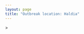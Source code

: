 ```yaml
---
layout: page
title: "Outbreak location: Haldia"
---
```

<div id="mapid">
<script src="https://buda-magenta.github.io/hazard_map/load_map.js"></script>
><script>
var marker_outbreak = L.marker([22.028124, 88.063265],{"autoPan": true}).addTo(map); marker_outbreak.bindTooltip("Haldia").openTooltip();

var circle_1 = L.circle([22.541418, 88.357691], {"pane": "markerPane", "color": "red", "fill": true, "fillOpacity": 0.2, "fillRule": "evenodd", "lineCap": "round", "lineJoin": "round", "opacity": 1.0, "radius": 368989, "stroke": true, "weight": 2}).addTo(map);
circle_1.bindTooltip("Kolkata<br>rank: 1<br>hazard index: 0.092247")

var circle_2 = L.circle([23.687130, 86.974659], {"pane": "markerPane", "color": "red", "fill": true, "fillOpacity": 0.2, "fillRule": "evenodd", "lineCap": "round", "lineJoin": "round", "opacity": 1.0, "radius": 216062, "stroke": true, "weight": 2}).addTo(map);
circle_2.bindTooltip("Asansol<br>rank: 2<br>hazard index: 0.054016")

var circle_3 = L.circle([25.133173, 86.525040], {"pane": "markerPane", "color": "red", "fill": true, "fillOpacity": 0.2, "fillRule": "evenodd", "lineCap": "round", "lineJoin": "round", "opacity": 1.0, "radius": 80686, "stroke": true, "weight": 2}).addTo(map);
circle_3.bindTooltip("Kharagpur<br>rank: 3<br>hazard index: 0.020172")

var circle_4 = L.circle([25.572433, 83.609605], {"pane": "markerPane", "color": "red", "fill": true, "fillOpacity": 0.2, "fillRule": "evenodd", "lineCap": "round", "lineJoin": "round", "opacity": 1.0, "radius": 64734, "stroke": true, "weight": 2}).addTo(map);
circle_4.bindTooltip("Medinipur<br>rank: 4<br>hazard index: 0.016184")

var circle_5 = L.circle([23.131954, 87.207397], {"pane": "markerPane", "color": "red", "fill": true, "fillOpacity": 0.2, "fillRule": "evenodd", "lineCap": "round", "lineJoin": "round", "opacity": 1.0, "radius": 60742, "stroke": true, "weight": 2}).addTo(map);
circle_5.bindTooltip("Bankura<br>rank: 5<br>hazard index: 0.015186")

var circle_6 = L.circle([23.535048, 87.338043], {"pane": "markerPane", "color": "red", "fill": true, "fillOpacity": 0.2, "fillRule": "evenodd", "lineCap": "round", "lineJoin": "round", "opacity": 1.0, "radius": 46625, "stroke": true, "weight": 2}).addTo(map);
circle_6.bindTooltip("Durgapur<br>rank: 6<br>hazard index: 0.011656")

var circle_7 = L.circle([22.508621, 88.253218], {"pane": "markerPane", "color": "red", "fill": true, "fillOpacity": 0.2, "fillRule": "evenodd", "lineCap": "round", "lineJoin": "round", "opacity": 1.0, "radius": 36961, "stroke": true, "weight": 2}).addTo(map);
circle_7.bindTooltip("Maheshtala<br>rank: 7<br>hazard index: 0.009240")

var circle_8 = L.circle([21.063329, 86.505373], {"pane": "markerPane", "color": "red", "fill": true, "fillOpacity": 0.2, "fillRule": "evenodd", "lineCap": "round", "lineJoin": "round", "opacity": 1.0, "radius": 36080, "stroke": true, "weight": 2}).addTo(map);
circle_8.bindTooltip("Bhadrak<br>rank: 8<br>hazard index: 0.009020")

var circle_9 = L.circle([21.500000, 86.750000], {"pane": "markerPane", "color": "red", "fill": true, "fillOpacity": 0.2, "fillRule": "evenodd", "lineCap": "round", "lineJoin": "round", "opacity": 1.0, "radius": 33994, "stroke": true, "weight": 2}).addTo(map);
circle_9.bindTooltip("Baleshwar<br>rank: 9<br>hazard index: 0.008499")

var circle_10 = L.circle([22.695034, 88.377060], {"pane": "markerPane", "color": "red", "fill": true, "fillOpacity": 0.2, "fillRule": "evenodd", "lineCap": "round", "lineJoin": "round", "opacity": 1.0, "radius": 31541, "stroke": true, "weight": 2}).addTo(map);
circle_10.bindTooltip("Panihati<br>rank: 10<br>hazard index: 0.007885")

var circle_11 = L.circle([28.651718, 77.221939], {"pane": "markerPane", "color": "red", "fill": true, "fillOpacity": 0.2, "fillRule": "evenodd", "lineCap": "round", "lineJoin": "round", "opacity": 1.0, "radius": 31337, "stroke": true, "weight": 2}).addTo(map);
circle_11.bindTooltip("Delhi<br>rank: 11<br>hazard index: 0.007834")

var circle_12 = L.circle([22.670728, 88.376342], {"pane": "markerPane", "color": "red", "fill": true, "fillOpacity": 0.2, "fillRule": "evenodd", "lineCap": "round", "lineJoin": "round", "opacity": 1.0, "radius": 27680, "stroke": true, "weight": 2}).addTo(map);
circle_12.bindTooltip("Kamarhati<br>rank: 12<br>hazard index: 0.006920")

var circle_13 = L.circle([23.250000, 87.750000], {"pane": "markerPane", "color": "red", "fill": true, "fillOpacity": 0.2, "fillRule": "evenodd", "lineCap": "round", "lineJoin": "round", "opacity": 1.0, "radius": 25876, "stroke": true, "weight": 2}).addTo(map);
circle_13.bindTooltip("Barddhaman<br>rank: 13<br>hazard index: 0.006469")

var circle_14 = L.circle([22.646958, 88.343612], {"pane": "markerPane", "color": "red", "fill": true, "fillOpacity": 0.2, "fillRule": "evenodd", "lineCap": "round", "lineJoin": "round", "opacity": 1.0, "radius": 24012, "stroke": true, "weight": 2}).addTo(map);
circle_14.bindTooltip("Bally<br>rank: 14<br>hazard index: 0.006003")

var circle_15 = L.circle([22.717624, 88.488953], {"pane": "markerPane", "color": "red", "fill": true, "fillOpacity": 0.2, "fillRule": "evenodd", "lineCap": "round", "lineJoin": "round", "opacity": 1.0, "radius": 23310, "stroke": true, "weight": 2}).addTo(map);
circle_15.bindTooltip("Barasat<br>rank: 15<br>hazard index: 0.005828")

var circle_16 = L.circle([13.083694, 80.270186], {"pane": "markerPane", "color": "red", "fill": true, "fillOpacity": 0.2, "fillRule": "evenodd", "lineCap": "round", "lineJoin": "round", "opacity": 1.0, "radius": 21466, "stroke": true, "weight": 2}).addTo(map);
circle_16.bindTooltip("Chennai<br>rank: 16<br>hazard index: 0.005367")

var circle_17 = L.circle([22.707369, 88.374437], {"pane": "markerPane", "color": "red", "fill": true, "fillOpacity": 0.2, "fillRule": "evenodd", "lineCap": "round", "lineJoin": "round", "opacity": 1.0, "radius": 20434, "stroke": true, "weight": 2}).addTo(map);
circle_17.bindTooltip("Baranagar<br>rank: 17<br>hazard index: 0.005109")

var circle_18 = L.circle([22.472223, 88.093845], {"pane": "markerPane", "color": "red", "fill": true, "fillOpacity": 0.2, "fillRule": "evenodd", "lineCap": "round", "lineJoin": "round", "opacity": 1.0, "radius": 18271, "stroke": true, "weight": 2}).addTo(map);
circle_18.bindTooltip("Uluberia<br>rank: 18<br>hazard index: 0.004568")

var circle_19 = L.circle([22.890183, 88.426939], {"pane": "markerPane", "color": "red", "fill": true, "fillOpacity": 0.2, "fillRule": "evenodd", "lineCap": "round", "lineJoin": "round", "opacity": 1.0, "radius": 18237, "stroke": true, "weight": 2}).addTo(map);
circle_19.bindTooltip("Naihati<br>rank: 19<br>hazard index: 0.004559")

var circle_20 = L.circle([22.591260, 88.390964], {"pane": "markerPane", "color": "red", "fill": true, "fillOpacity": 0.2, "fillRule": "evenodd", "lineCap": "round", "lineJoin": "round", "opacity": 1.0, "radius": 17955, "stroke": true, "weight": 2}).addTo(map);
circle_20.bindTooltip("Bidhan Nagar<br>rank: 20<br>hazard index: 0.004489")

var circle_21 = L.circle([22.694792, 88.453018], {"pane": "markerPane", "color": "red", "fill": true, "fillOpacity": 0.2, "fillRule": "evenodd", "lineCap": "round", "lineJoin": "round", "opacity": 1.0, "radius": 16285, "stroke": true, "weight": 2}).addTo(map);
circle_21.bindTooltip("Madhyamgram<br>rank: 21<br>hazard index: 0.004071")

var circle_22 = L.circle([22.754995, 88.341667], {"pane": "markerPane", "color": "red", "fill": true, "fillOpacity": 0.2, "fillRule": "evenodd", "lineCap": "round", "lineJoin": "round", "opacity": 1.0, "radius": 14678, "stroke": true, "weight": 2}).addTo(map);
circle_22.bindTooltip("Serampore<br>rank: 22<br>hazard index: 0.003670")

var circle_23 = L.circle([22.901200, 88.389900], {"pane": "markerPane", "color": "red", "fill": true, "fillOpacity": 0.2, "fillRule": "evenodd", "lineCap": "round", "lineJoin": "round", "opacity": 1.0, "radius": 14343, "stroke": true, "weight": 2}).addTo(map);
circle_23.bindTooltip("Hugli-Chinsurah<br>rank: 23<br>hazard index: 0.003586")

var circle_24 = L.circle([22.667046, 88.341146], {"pane": "markerPane", "color": "red", "fill": true, "fillOpacity": 0.2, "fillRule": "evenodd", "lineCap": "round", "lineJoin": "round", "opacity": 1.0, "radius": 12975, "stroke": true, "weight": 2}).addTo(map);
circle_24.bindTooltip("Uttarpara<br>rank: 24<br>hazard index: 0.003244")

var circle_25 = L.circle([22.840800, 88.653500], {"pane": "markerPane", "color": "red", "fill": true, "fillOpacity": 0.2, "fillRule": "evenodd", "lineCap": "round", "lineJoin": "round", "opacity": 1.0, "radius": 12455, "stroke": true, "weight": 2}).addTo(map);
circle_25.bindTooltip("Habra<br>rank: 25<br>hazard index: 0.003114")

var circle_26 = L.circle([23.405848, 88.495893], {"pane": "markerPane", "color": "red", "fill": true, "fillOpacity": 0.2, "fillRule": "evenodd", "lineCap": "round", "lineJoin": "round", "opacity": 1.0, "radius": 12022, "stroke": true, "weight": 2}).addTo(map);
circle_26.bindTooltip("Krishnanagar<br>rank: 26<br>hazard index: 0.003006")

var circle_27 = L.circle([23.259346, 88.437212], {"pane": "markerPane", "color": "red", "fill": true, "fillOpacity": 0.2, "fillRule": "evenodd", "lineCap": "round", "lineJoin": "round", "opacity": 1.0, "radius": 11988, "stroke": true, "weight": 2}).addTo(map);
circle_27.bindTooltip("Santipur<br>rank: 27<br>hazard index: 0.002997")

var circle_28 = L.circle([23.332200, 86.361600], {"pane": "markerPane", "color": "red", "fill": true, "fillOpacity": 0.2, "fillRule": "evenodd", "lineCap": "round", "lineJoin": "round", "opacity": 1.0, "radius": 11202, "stroke": true, "weight": 2}).addTo(map);
circle_28.bindTooltip("Purulia<br>rank: 28<br>hazard index: 0.002801")

var circle_29 = L.circle([22.661196, 88.866022], {"pane": "markerPane", "color": "red", "fill": true, "fillOpacity": 0.2, "fillRule": "evenodd", "lineCap": "round", "lineJoin": "round", "opacity": 1.0, "radius": 11116, "stroke": true, "weight": 2}).addTo(map);
circle_29.bindTooltip("Basirhat<br>rank: 29<br>hazard index: 0.002779")

var circle_30 = L.circle([22.870214, 88.419608], {"pane": "markerPane", "color": "red", "fill": true, "fillOpacity": 0.2, "fillRule": "evenodd", "lineCap": "round", "lineJoin": "round", "opacity": 1.0, "radius": 10821, "stroke": true, "weight": 2}).addTo(map);
circle_30.bindTooltip("Barrackpur<br>rank: 30<br>hazard index: 0.002705")

var circle_31 = L.circle([22.920982, 88.437022], {"pane": "markerPane", "color": "red", "fill": true, "fillOpacity": 0.2, "fillRule": "evenodd", "lineCap": "round", "lineJoin": "round", "opacity": 1.0, "radius": 10188, "stroke": true, "weight": 2}).addTo(map);
circle_31.bindTooltip("Halisahar<br>rank: 31<br>hazard index: 0.002547")

var circle_32 = L.circle([22.726141, 88.343487], {"pane": "markerPane", "color": "red", "fill": true, "fillOpacity": 0.2, "fillRule": "evenodd", "lineCap": "round", "lineJoin": "round", "opacity": 1.0, "radius": 9898, "stroke": true, "weight": 2}).addTo(map);
circle_32.bindTooltip("Rishra<br>rank: 32<br>hazard index: 0.002475")

var circle_33 = L.circle([23.388901, 88.372439], {"pane": "markerPane", "color": "red", "fill": true, "fillOpacity": 0.2, "fillRule": "evenodd", "lineCap": "round", "lineJoin": "round", "opacity": 1.0, "radius": 9881, "stroke": true, "weight": 2}).addTo(map);
circle_33.bindTooltip("Nabadwip<br>rank: 33<br>hazard index: 0.002470")

var circle_34 = L.circle([22.949011, 88.435910], {"pane": "markerPane", "color": "red", "fill": true, "fillOpacity": 0.2, "fillRule": "evenodd", "lineCap": "round", "lineJoin": "round", "opacity": 1.0, "radius": 9802, "stroke": true, "weight": 2}).addTo(map);
circle_34.bindTooltip("Kanchrapara<br>rank: 34<br>hazard index: 0.002451")

var circle_35 = L.circle([22.794910, 88.331772], {"pane": "markerPane", "color": "red", "fill": true, "fillOpacity": 0.2, "fillRule": "evenodd", "lineCap": "round", "lineJoin": "round", "opacity": 1.0, "radius": 9631, "stroke": true, "weight": 2}).addTo(map);
circle_35.bindTooltip("Baidyabati<br>rank: 35<br>hazard index: 0.002408")

var circle_36 = L.circle([22.741920, 88.379201], {"pane": "markerPane", "color": "red", "fill": true, "fillOpacity": 0.2, "fillRule": "evenodd", "lineCap": "round", "lineJoin": "round", "opacity": 1.0, "radius": 9417, "stroke": true, "weight": 2}).addTo(map);
circle_36.bindTooltip("Titagarh<br>rank: 36<br>hazard index: 0.002354")

var circle_37 = L.circle([23.056882, 88.781851], {"pane": "markerPane", "color": "red", "fill": true, "fillOpacity": 0.2, "fillRule": "evenodd", "lineCap": "round", "lineJoin": "round", "opacity": 1.0, "radius": 9122, "stroke": true, "weight": 2}).addTo(map);
circle_37.bindTooltip("Bongaon<br>rank: 37<br>hazard index: 0.002281")

var circle_38 = L.circle([21.934900, 86.732400], {"pane": "markerPane", "color": "red", "fill": true, "fillOpacity": 0.2, "fillRule": "evenodd", "lineCap": "round", "lineJoin": "round", "opacity": 1.0, "radius": 8864, "stroke": true, "weight": 2}).addTo(map);
circle_38.bindTooltip("Baripada<br>rank: 38<br>hazard index: 0.002216")

var circle_39 = L.circle([22.715699, 88.381582], {"pane": "markerPane", "color": "red", "fill": true, "fillOpacity": 0.2, "fillRule": "evenodd", "lineCap": "round", "lineJoin": "round", "opacity": 1.0, "radius": 8831, "stroke": true, "weight": 2}).addTo(map);
circle_39.bindTooltip("Khardaha<br>rank: 39<br>hazard index: 0.002208")

var circle_40 = L.circle([22.965365, 88.403973], {"pane": "markerPane", "color": "red", "fill": true, "fillOpacity": 0.2, "fillRule": "evenodd", "lineCap": "round", "lineJoin": "round", "opacity": 1.0, "radius": 8324, "stroke": true, "weight": 2}).addTo(map);
circle_40.bindTooltip("Bansberia<br>rank: 40<br>hazard index: 0.002081")

var circle_41 = L.circle([22.974972, 88.434591], {"pane": "markerPane", "color": "red", "fill": true, "fillOpacity": 0.2, "fillRule": "evenodd", "lineCap": "round", "lineJoin": "round", "opacity": 1.0, "radius": 8067, "stroke": true, "weight": 2}).addTo(map);
circle_41.bindTooltip("Kalyani<br>rank: 41<br>hazard index: 0.002017")

var circle_42 = L.circle([17.723128, 83.301284], {"pane": "markerPane", "color": "red", "fill": true, "fillOpacity": 0.2, "fillRule": "evenodd", "lineCap": "round", "lineJoin": "round", "opacity": 1.0, "radius": 7934, "stroke": true, "weight": 2}).addTo(map);
circle_42.bindTooltip("Visakhapatnam<br>rank: 42<br>hazard index: 0.001984")

var circle_43 = L.circle([26.460914, 80.321759], {"pane": "markerPane", "color": "red", "fill": true, "fillOpacity": 0.2, "fillRule": "evenodd", "lineCap": "round", "lineJoin": "round", "opacity": 1.0, "radius": 7174, "stroke": true, "weight": 2}).addTo(map);
circle_43.bindTooltip("Kanpur<br>rank: 43<br>hazard index: 0.001794")

var circle_44 = L.circle([26.716413, 88.430992], {"pane": "markerPane", "color": "red", "fill": true, "fillOpacity": 0.2, "fillRule": "evenodd", "lineCap": "round", "lineJoin": "round", "opacity": 1.0, "radius": 5351, "stroke": true, "weight": 2}).addTo(map);
circle_44.bindTooltip("Siliguri<br>rank: 44<br>hazard index: 0.001338")

var circle_45 = L.circle([23.795281, 86.430964], {"pane": "markerPane", "color": "red", "fill": true, "fillOpacity": 0.2, "fillRule": "evenodd", "lineCap": "round", "lineJoin": "round", "opacity": 1.0, "radius": 5181, "stroke": true, "weight": 2}).addTo(map);
circle_45.bindTooltip("Dhanbad<br>rank: 45<br>hazard index: 0.001295")

var circle_46 = L.circle([16.508759, 80.618510], {"pane": "markerPane", "color": "red", "fill": true, "fillOpacity": 0.2, "fillRule": "evenodd", "lineCap": "round", "lineJoin": "round", "opacity": 1.0, "radius": 4806, "stroke": true, "weight": 2}).addTo(map);
circle_46.bindTooltip("Vijayawada<br>rank: 46<br>hazard index: 0.001202")

var circle_47 = L.circle([25.680654, 88.124646], {"pane": "markerPane", "color": "red", "fill": true, "fillOpacity": 0.2, "fillRule": "evenodd", "lineCap": "round", "lineJoin": "round", "opacity": 1.0, "radius": 4470, "stroke": true, "weight": 2}).addTo(map);
circle_47.bindTooltip("Raiganj<br>rank: 47<br>hazard index: 0.001118")

var circle_48 = L.circle([19.075990, 72.877393], {"pane": "markerPane", "color": "red", "fill": true, "fillOpacity": 0.2, "fillRule": "evenodd", "lineCap": "round", "lineJoin": "round", "opacity": 1.0, "radius": 4036, "stroke": true, "weight": 2}).addTo(map);
circle_48.bindTooltip("Mumbai<br>rank: 48<br>hazard index: 0.001009")

var circle_49 = L.circle([24.476642, 86.606732], {"pane": "markerPane", "color": "red", "fill": true, "fillOpacity": 0.2, "fillRule": "evenodd", "lineCap": "round", "lineJoin": "round", "opacity": 1.0, "radius": 3936, "stroke": true, "weight": 2}).addTo(map);
circle_49.bindTooltip("Deoghar<br>rank: 49<br>hazard index: 0.000984")

var circle_50 = L.circle([20.266777, 85.843559], {"pane": "markerPane", "color": "red", "fill": true, "fillOpacity": 0.2, "fillRule": "evenodd", "lineCap": "round", "lineJoin": "round", "opacity": 1.0, "radius": 3841, "stroke": true, "weight": 2}).addTo(map);
circle_50.bindTooltip("Bhubaneswar<br>rank: 50<br>hazard index: 0.000960")

var circle_51 = L.circle([24.965712, 88.127778], {"pane": "markerPane", "color": "red", "fill": true, "fillOpacity": 0.2, "fillRule": "evenodd", "lineCap": "round", "lineJoin": "round", "opacity": 1.0, "radius": 3472, "stroke": true, "weight": 2}).addTo(map);
circle_51.bindTooltip("English Bazar<br>rank: 51<br>hazard index: 0.000868")

var circle_52 = L.circle([23.699128, 85.991069], {"pane": "markerPane", "color": "red", "fill": true, "fillOpacity": 0.2, "fillRule": "evenodd", "lineCap": "round", "lineJoin": "round", "opacity": 1.0, "radius": 3364, "stroke": true, "weight": 2}).addTo(map);
circle_52.bindTooltip("Bokaro<br>rank: 52<br>hazard index: 0.000841")

var circle_53 = L.circle([26.083143, 86.032571], {"pane": "markerPane", "color": "red", "fill": true, "fillOpacity": 0.2, "fillRule": "evenodd", "lineCap": "round", "lineJoin": "round", "opacity": 1.0, "radius": 3200, "stroke": true, "weight": 2}).addTo(map);
circle_53.bindTooltip("Darbhanga<br>rank: 53<br>hazard index: 0.000800")

var circle_54 = L.circle([25.438130, 81.833800], {"pane": "markerPane", "color": "red", "fill": true, "fillOpacity": 0.2, "fillRule": "evenodd", "lineCap": "round", "lineJoin": "round", "opacity": 1.0, "radius": 2896, "stroke": true, "weight": 2}).addTo(map);
circle_54.bindTooltip("Allahabad<br>rank: 54<br>hazard index: 0.000724")

var circle_55 = L.circle([20.468600, 85.879200], {"pane": "markerPane", "color": "red", "fill": true, "fillOpacity": 0.2, "fillRule": "evenodd", "lineCap": "round", "lineJoin": "round", "opacity": 1.0, "radius": 2778, "stroke": true, "weight": 2}).addTo(map);
circle_55.bindTooltip("Cuttack<br>rank: 55<br>hazard index: 0.000695")

var circle_56 = L.circle([22.801519, 86.202958], {"pane": "markerPane", "color": "red", "fill": true, "fillOpacity": 0.2, "fillRule": "evenodd", "lineCap": "round", "lineJoin": "round", "opacity": 1.0, "radius": 2645, "stroke": true, "weight": 2}).addTo(map);
circle_56.bindTooltip("Jamshedpur<br>rank: 56<br>hazard index: 0.000661")

var circle_57 = L.circle([12.979120, 77.591300], {"pane": "markerPane", "color": "red", "fill": true, "fillOpacity": 0.2, "fillRule": "evenodd", "lineCap": "round", "lineJoin": "round", "opacity": 1.0, "radius": 2617, "stroke": true, "weight": 2}).addTo(map);
circle_57.bindTooltip("Bangalore<br>rank: 57<br>hazard index: 0.000654")

var circle_58 = L.circle([26.180598, 91.753943], {"pane": "markerPane", "color": "red", "fill": true, "fillOpacity": 0.2, "fillRule": "evenodd", "lineCap": "round", "lineJoin": "round", "opacity": 1.0, "radius": 2590, "stroke": true, "weight": 2}).addTo(map);
circle_58.bindTooltip("Guwahati<br>rank: 58<br>hazard index: 0.000648")

var circle_59 = L.circle([24.379576, 88.585573], {"pane": "markerPane", "color": "red", "fill": true, "fillOpacity": 0.2, "fillRule": "evenodd", "lineCap": "round", "lineJoin": "round", "opacity": 1.0, "radius": 2360, "stroke": true, "weight": 2}).addTo(map);
circle_59.bindTooltip("Baharampur<br>rank: 59<br>hazard index: 0.000590")

var circle_60 = L.circle([25.609324, 85.123525], {"pane": "markerPane", "color": "red", "fill": true, "fillOpacity": 0.2, "fillRule": "evenodd", "lineCap": "round", "lineJoin": "round", "opacity": 1.0, "radius": 2213, "stroke": true, "weight": 2}).addTo(map);
circle_60.bindTooltip("Patna<br>rank: 60<br>hazard index: 0.000553")

var circle_61 = L.circle([23.370035, 85.325013], {"pane": "markerPane", "color": "red", "fill": true, "fillOpacity": 0.2, "fillRule": "evenodd", "lineCap": "round", "lineJoin": "round", "opacity": 1.0, "radius": 2092, "stroke": true, "weight": 2}).addTo(map);
circle_61.bindTooltip("Ranchi<br>rank: 61<br>hazard index: 0.000523")

var circle_62 = L.circle([21.735348, 81.944459], {"pane": "markerPane", "color": "red", "fill": true, "fillOpacity": 0.2, "fillRule": "evenodd", "lineCap": "round", "lineJoin": "round", "opacity": 1.0, "radius": 2022, "stroke": true, "weight": 2}).addTo(map);
circle_62.bindTooltip("Bhatpara<br>rank: 62<br>hazard index: 0.000506")

var circle_63 = L.circle([26.148658, 85.340013], {"pane": "markerPane", "color": "red", "fill": true, "fillOpacity": 0.2, "fillRule": "evenodd", "lineCap": "round", "lineJoin": "round", "opacity": 1.0, "radius": 2010, "stroke": true, "weight": 2}).addTo(map);
circle_63.bindTooltip("Muzaffarpur<br>rank: 63<br>hazard index: 0.000503")

var circle_64 = L.circle([17.388786, 78.461065], {"pane": "markerPane", "color": "red", "fill": true, "fillOpacity": 0.2, "fillRule": "evenodd", "lineCap": "round", "lineJoin": "round", "opacity": 1.0, "radius": 1830, "stroke": true, "weight": 2}).addTo(map);
circle_64.bindTooltip("Hyderabad<br>rank: 64<br>hazard index: 0.000458")

var circle_65 = L.circle([17.005045, 81.780473], {"pane": "markerPane", "color": "red", "fill": true, "fillOpacity": 0.2, "fillRule": "evenodd", "lineCap": "round", "lineJoin": "round", "opacity": 1.0, "radius": 1577, "stroke": true, "weight": 2}).addTo(map);
circle_65.bindTooltip("Rajahmundry<br>rank: 65<br>hazard index: 0.000394")

var circle_66 = L.circle([23.730215, 86.839671], {"pane": "markerPane", "color": "red", "fill": true, "fillOpacity": 0.2, "fillRule": "evenodd", "lineCap": "round", "lineJoin": "round", "opacity": 1.0, "radius": 1488, "stroke": true, "weight": 2}).addTo(map);
circle_66.bindTooltip("Kulti<br>rank: 66<br>hazard index: 0.000372")

var circle_67 = L.circle([26.838100, 80.934600], {"pane": "markerPane", "color": "red", "fill": true, "fillOpacity": 0.2, "fillRule": "evenodd", "lineCap": "round", "lineJoin": "round", "opacity": 1.0, "radius": 1393, "stroke": true, "weight": 2}).addTo(map);
circle_67.bindTooltip("Lucknow<br>rank: 67<br>hazard index: 0.000348")

var circle_68 = L.circle([24.796436, 85.007956], {"pane": "markerPane", "color": "red", "fill": true, "fillOpacity": 0.2, "fillRule": "evenodd", "lineCap": "round", "lineJoin": "round", "opacity": 1.0, "radius": 1201, "stroke": true, "weight": 2}).addTo(map);
circle_68.bindTooltip("Gaya<br>rank: 68<br>hazard index: 0.000300")

var circle_69 = L.circle([23.831238, 91.282382], {"pane": "markerPane", "color": "red", "fill": true, "fillOpacity": 0.2, "fillRule": "evenodd", "lineCap": "round", "lineJoin": "round", "opacity": 1.0, "radius": 1061, "stroke": true, "weight": 2}).addTo(map);
circle_69.bindTooltip("Agartala<br>rank: 69<br>hazard index: 0.000265")

var circle_70 = L.circle([18.112082, 83.405220], {"pane": "markerPane", "color": "red", "fill": true, "fillOpacity": 0.2, "fillRule": "evenodd", "lineCap": "round", "lineJoin": "round", "opacity": 1.0, "radius": 1043, "stroke": true, "weight": 2}).addTo(map);
circle_70.bindTooltip("Vizianagaram<br>rank: 70<br>hazard index: 0.000261")

var circle_71 = L.circle([25.286698, 87.132254], {"pane": "markerPane", "color": "red", "fill": true, "fillOpacity": 0.2, "fillRule": "evenodd", "lineCap": "round", "lineJoin": "round", "opacity": 1.0, "radius": 1022, "stroke": true, "weight": 2}).addTo(map);
circle_71.bindTooltip("Bhagalpur<br>rank: 71<br>hazard index: 0.000256")

var circle_72 = L.circle([15.507554, 80.060800], {"pane": "markerPane", "color": "red", "fill": true, "fillOpacity": 0.2, "fillRule": "evenodd", "lineCap": "round", "lineJoin": "round", "opacity": 1.0, "radius": 930, "stroke": true, "weight": 2}).addTo(map);
circle_72.bindTooltip("Ongole<br>rank: 72<br>hazard index: 0.000233")

var circle_73 = L.circle([26.698885, 88.320030], {"pane": "markerPane", "color": "red", "fill": true, "fillOpacity": 0.2, "fillRule": "evenodd", "lineCap": "round", "lineJoin": "round", "opacity": 1.0, "radius": 852, "stroke": true, "weight": 2}).addTo(map);
circle_73.bindTooltip("Bagdogra<br>rank: 73<br>hazard index: 0.000213")

var circle_74 = L.circle([21.149813, 79.082056], {"pane": "markerPane", "color": "red", "fill": true, "fillOpacity": 0.2, "fillRule": "evenodd", "lineCap": "round", "lineJoin": "round", "opacity": 1.0, "radius": 849, "stroke": true, "weight": 2}).addTo(map);
circle_74.bindTooltip("Nagpur<br>rank: 74<br>hazard index: 0.000212")

var circle_75 = L.circle([23.021624, 72.579707], {"pane": "markerPane", "color": "red", "fill": true, "fillOpacity": 0.2, "fillRule": "evenodd", "lineCap": "round", "lineJoin": "round", "opacity": 1.0, "radius": 829, "stroke": true, "weight": 2}).addTo(map);
circle_75.bindTooltip("Ahmedabad<br>rank: 75<br>hazard index: 0.000207")

var circle_76 = L.circle([26.505476, 93.977739], {"pane": "markerPane", "color": "red", "fill": true, "fillOpacity": 0.2, "fillRule": "evenodd", "lineCap": "round", "lineJoin": "round", "opacity": 1.0, "radius": 793, "stroke": true, "weight": 2}).addTo(map);
circle_76.bindTooltip("Chandan Nagar<br>rank: 76<br>hazard index: 0.000198")

var circle_77 = L.circle([18.521428, 73.854454], {"pane": "markerPane", "color": "red", "fill": true, "fillOpacity": 0.2, "fillRule": "evenodd", "lineCap": "round", "lineJoin": "round", "opacity": 1.0, "radius": 744, "stroke": true, "weight": 2}).addTo(map);
circle_77.bindTooltip("Pune<br>rank: 77<br>hazard index: 0.000186")

var circle_78 = L.circle([25.335649, 83.007629], {"pane": "markerPane", "color": "red", "fill": true, "fillOpacity": 0.2, "fillRule": "evenodd", "lineCap": "round", "lineJoin": "round", "opacity": 1.0, "radius": 705, "stroke": true, "weight": 2}).addTo(map);
circle_78.bindTooltip("Varanasi<br>rank: 78<br>hazard index: 0.000176")

var circle_79 = L.circle([26.915458, 75.818982], {"pane": "markerPane", "color": "red", "fill": true, "fillOpacity": 0.2, "fillRule": "evenodd", "lineCap": "round", "lineJoin": "round", "opacity": 1.0, "radius": 683, "stroke": true, "weight": 2}).addTo(map);
circle_79.bindTooltip("Jaipur<br>rank: 79<br>hazard index: 0.000171")

var circle_80 = L.circle([11.664535, 92.739045], {"pane": "markerPane", "color": "red", "fill": true, "fillOpacity": 0.2, "fillRule": "evenodd", "lineCap": "round", "lineJoin": "round", "opacity": 1.0, "radius": 623, "stroke": true, "weight": 2}).addTo(map);
circle_80.bindTooltip("Port Blair<br>rank: 80<br>hazard index: 0.000156")

var circle_81 = L.circle([25.773344, 84.784977], {"pane": "markerPane", "color": "red", "fill": true, "fillOpacity": 0.2, "fillRule": "evenodd", "lineCap": "round", "lineJoin": "round", "opacity": 1.0, "radius": 562, "stroke": true, "weight": 2}).addTo(map);
circle_81.bindTooltip("Chapra<br>rank: 81<br>hazard index: 0.000141")

var circle_82 = L.circle([26.626484, 88.734077], {"pane": "markerPane", "color": "red", "fill": true, "fillOpacity": 0.2, "fillRule": "evenodd", "lineCap": "round", "lineJoin": "round", "opacity": 1.0, "radius": 554, "stroke": true, "weight": 2}).addTo(map);
circle_82.bindTooltip("Jalpaiguri<br>rank: 82<br>hazard index: 0.000139")

var circle_83 = L.circle([19.807608, 85.825254], {"pane": "markerPane", "color": "red", "fill": true, "fillOpacity": 0.2, "fillRule": "evenodd", "lineCap": "round", "lineJoin": "round", "opacity": 1.0, "radius": 552, "stroke": true, "weight": 2}).addTo(map);
circle_83.bindTooltip("Puri<br>rank: 83<br>hazard index: 0.000138")

var circle_84 = L.circle([10.804973, 78.687030], {"pane": "markerPane", "color": "red", "fill": true, "fillOpacity": 0.2, "fillRule": "evenodd", "lineCap": "round", "lineJoin": "round", "opacity": 1.0, "radius": 533, "stroke": true, "weight": 2}).addTo(map);
circle_84.bindTooltip("Tiruchirappalli<br>rank: 84<br>hazard index: 0.000133")

var circle_85 = L.circle([25.720581, 85.255560], {"pane": "markerPane", "color": "red", "fill": true, "fillOpacity": 0.2, "fillRule": "evenodd", "lineCap": "round", "lineJoin": "round", "opacity": 1.0, "radius": 532, "stroke": true, "weight": 2}).addTo(map);
circle_85.bindTooltip("Hajipur<br>rank: 85<br>hazard index: 0.000133")

var circle_86 = L.circle([28.753900, 77.399900], {"pane": "markerPane", "color": "red", "fill": true, "fillOpacity": 0.2, "fillRule": "evenodd", "lineCap": "round", "lineJoin": "round", "opacity": 1.0, "radius": 491, "stroke": true, "weight": 2}).addTo(map);
circle_86.bindTooltip("Khora<br>rank: 86<br>hazard index: 0.000123")

var circle_87 = L.circle([26.298638, 87.953148], {"pane": "markerPane", "color": "red", "fill": true, "fillOpacity": 0.2, "fillRule": "evenodd", "lineCap": "round", "lineJoin": "round", "opacity": 1.0, "radius": 467, "stroke": true, "weight": 2}).addTo(map);
circle_87.bindTooltip("Kishanganj<br>rank: 87<br>hazard index: 0.000117")

var circle_88 = L.circle([21.400000, 83.883333], {"pane": "markerPane", "color": "red", "fill": true, "fillOpacity": 0.2, "fillRule": "evenodd", "lineCap": "round", "lineJoin": "round", "opacity": 1.0, "radius": 464, "stroke": true, "weight": 2}).addTo(map);
circle_88.bindTooltip("Sambalpur<br>rank: 88<br>hazard index: 0.000116")

var circle_89 = L.circle([13.631637, 79.423171], {"pane": "markerPane", "color": "red", "fill": true, "fillOpacity": 0.2, "fillRule": "evenodd", "lineCap": "round", "lineJoin": "round", "opacity": 1.0, "radius": 459, "stroke": true, "weight": 2}).addTo(map);
circle_89.bindTooltip("Tirupati<br>rank: 89<br>hazard index: 0.000115")

var circle_90 = L.circle([28.428262, 77.002700], {"pane": "markerPane", "color": "red", "fill": true, "fillOpacity": 0.2, "fillRule": "evenodd", "lineCap": "round", "lineJoin": "round", "opacity": 1.0, "radius": 443, "stroke": true, "weight": 2}).addTo(map);
circle_90.bindTooltip("Gurgaon<br>rank: 90<br>hazard index: 0.000111")

var circle_91 = L.circle([28.402979, 77.310384], {"pane": "markerPane", "color": "red", "fill": true, "fillOpacity": 0.2, "fillRule": "evenodd", "lineCap": "round", "lineJoin": "round", "opacity": 1.0, "radius": 406, "stroke": true, "weight": 2}).addTo(map);
circle_91.bindTooltip("Faridabad<br>rank: 91<br>hazard index: 0.000102")

var circle_92 = L.circle([21.237947, 81.633683], {"pane": "markerPane", "color": "red", "fill": true, "fillOpacity": 0.2, "fillRule": "evenodd", "lineCap": "round", "lineJoin": "round", "opacity": 1.0, "radius": 384, "stroke": true, "weight": 2}).addTo(map);
circle_92.bindTooltip("Raipur<br>rank: 92<br>hazard index: 0.000096")

var circle_93 = L.circle([11.001812, 76.962842], {"pane": "markerPane", "color": "red", "fill": true, "fillOpacity": 0.2, "fillRule": "evenodd", "lineCap": "round", "lineJoin": "round", "opacity": 1.0, "radius": 383, "stroke": true, "weight": 2}).addTo(map);
circle_93.bindTooltip("Coimbatore<br>rank: 93<br>hazard index: 0.000096")

var circle_94 = L.circle([9.926115, 78.114098], {"pane": "markerPane", "color": "red", "fill": true, "fillOpacity": 0.2, "fillRule": "evenodd", "lineCap": "round", "lineJoin": "round", "opacity": 1.0, "radius": 383, "stroke": true, "weight": 2}).addTo(map);
circle_94.bindTooltip("Madurai<br>rank: 94<br>hazard index: 0.000096")

var circle_95 = L.circle([25.531031, 78.652689], {"pane": "markerPane", "color": "red", "fill": true, "fillOpacity": 0.2, "fillRule": "evenodd", "lineCap": "round", "lineJoin": "round", "opacity": 1.0, "radius": 364, "stroke": true, "weight": 2}).addTo(map);
circle_95.bindTooltip("Jhansi<br>rank: 95<br>hazard index: 0.000091")

var circle_96 = L.circle([25.560900, 87.647654], {"pane": "markerPane", "color": "red", "fill": true, "fillOpacity": 0.2, "fillRule": "evenodd", "lineCap": "round", "lineJoin": "round", "opacity": 1.0, "radius": 356, "stroke": true, "weight": 2}).addTo(map);
circle_96.bindTooltip("Katihar<br>rank: 96<br>hazard index: 0.000089")

var circle_97 = L.circle([21.170200, 72.831100], {"pane": "markerPane", "color": "red", "fill": true, "fillOpacity": 0.2, "fillRule": "evenodd", "lineCap": "round", "lineJoin": "round", "opacity": 1.0, "radius": 344, "stroke": true, "weight": 2}).addTo(map);
circle_97.bindTooltip("Surat<br>rank: 97<br>hazard index: 0.000086")

var circle_98 = L.circle([22.782355, 86.159003], {"pane": "markerPane", "color": "red", "fill": true, "fillOpacity": 0.2, "fillRule": "evenodd", "lineCap": "round", "lineJoin": "round", "opacity": 1.0, "radius": 340, "stroke": true, "weight": 2}).addTo(map);
circle_98.bindTooltip("Adityapur<br>rank: 98<br>hazard index: 0.000085")

var circle_99 = L.circle([28.901090, 76.580193], {"pane": "markerPane", "color": "red", "fill": true, "fillOpacity": 0.2, "fillRule": "evenodd", "lineCap": "round", "lineJoin": "round", "opacity": 1.0, "radius": 322, "stroke": true, "weight": 2}).addTo(map);
circle_99.bindTooltip("Rohtak<br>rank: 99<br>hazard index: 0.000081")

var circle_100 = L.circle([11.664300, 78.146000], {"pane": "markerPane", "color": "red", "fill": true, "fillOpacity": 0.2, "fillRule": "evenodd", "lineCap": "round", "lineJoin": "round", "opacity": 1.0, "radius": 319, "stroke": true, "weight": 2}).addTo(map);
circle_100.bindTooltip("Salem<br>rank: 100<br>hazard index: 0.000080")
</script>
</div>